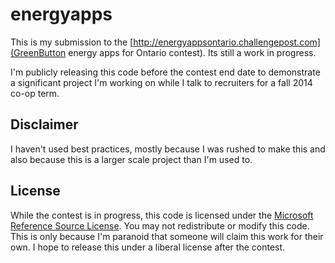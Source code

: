 energyapps
==========

This is my submission to the [http://energyappsontario.challengepost.com](GreenButton energy apps for Ontario contest).
Its still a work in progress.

I'm publicly releasing this code before the contest end date to demonstrate a significant project I'm working on while I
talk to recruiters for a fall 2014 co-op term.

Disclaimer
----------

I haven't used best practices, mostly because I was rushed to make this and also because this is a larger scale project
than I'm used to.

License
-------

While the contest is in progress, this code is licensed under the 
[Microsoft Reference Source License](http://referencesource.microsoft.com/referencesourcelicense.aspx).
You may not redistribute or modify this code. This is only because I'm paranoid that someone will claim this work
for their own. I hope to release this under a liberal license after the contest.

